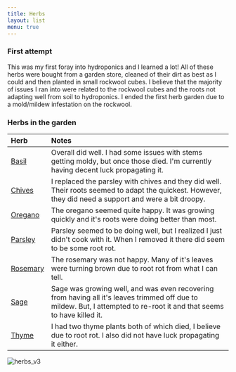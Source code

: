 ```yaml
---
title: Herbs
layout: list
menu: true
---
```



### First attempt
This was my first foray into hydroponics and I learned a lot!
All of these herbs were bought from a garden store, cleaned of their dirt as best as I could and then planted in small rockwool cubes.
I believe that the majority of issues I ran into were related to the rockwool cubes and the roots not adapting well from soil to hydroponics.
I ended the first herb garden due to a mold/mildew infestation on the rockwool.

### Herbs in the garden

| Herb | Notes |
|:---- |:--- |
| [Basil](/hydroponics/basil) | Overall did well. I had some issues with stems getting moldy, but once those died. I'm currently having decent luck propagating it.|
| [Chives](/hydroponics/chives) | I replaced the parsley with chives and they did well. Their roots seemed to adapt the quickest. However, they did need a support and were a bit droopy.||
| [Oregano](/hydroponics/oregano) | The oregano seemed quite happy. It was growing quickly and it's roots were doing better than most.|
| [Parsley](/hydroponics/Parsley) | Parsley seemed to be doing well, but I realized I just didn't cook with it. When I removed it there did seem to be some root rot.|
| [Rosemary](/hydroponics/rosemary) | The rosemary was not happy. Many of it's leaves were turning brown due to root rot from what I can tell.|
| [Sage](/hydroponics/sage) | Sage was growing well, and was even recovering from having all it's leaves trimmed off due to mildew. But, I attempted to re-root it and that seems to have killed it.|
| [Thyme](/hydroponics/thyme) | I had two thyme plants both of which died, I believe due to root rot. I also did not have luck propagating it either.|

![herbs_v3](https://user-images.githubusercontent.com/352979/124215813-ca735a00-dac2-11eb-8108-0610c6d5ae69.gif)

